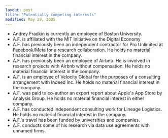```yaml
---
layout: post
title: "Potentially competing interests"
modified: May 29, 2025
---
```


- Andrey Fradkin is currently an employee of Boston University.
- A.F. is affiliated with the MIT Initiative on the Digital Economy
- A.F. has previously been an independent contractor for Pro Unlimited at Facebook/Meta for a research collaboration. He holds no material financial interest in the company.
- A.F. has previously been an employee of Airbnb. He is involved in research projects with Airbnb without compensation. He holds no material financial interest in the company.
- A.F. is an employee of Velocity Global for the purposes of a consulting arrangement with Indeed Inc. He holds no material financial interest in the company.
- A.F. was paid to co-author an export report about Apple's App Store by Analysis Group. He holds no material financial interest in either company.
- A.F. has conducted independent consulting work for Lineage Logistics. He holds no material financial interest in the company.
- A.F.'s travel has been funded by universities and companies.
- A.F. conducts some of his research via data use agreements with unnamed firms.